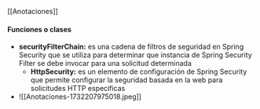 [[Anotaciones]]
#### Funciones o clases 
- **securityFilterChain:** es una cadena de filtros de seguridad en Spring Security que se utiliza para determinar que instancia de Spring Security Filter se debe invocar para una solicitud determinada
	- **HttpSecurity:** es un elemento de configuración de Spring Security que permite configurar la seguridad basada en la web para solicitudes HTTP especificas 
- ![[Anotaciones-1732207975018.jpeg]]